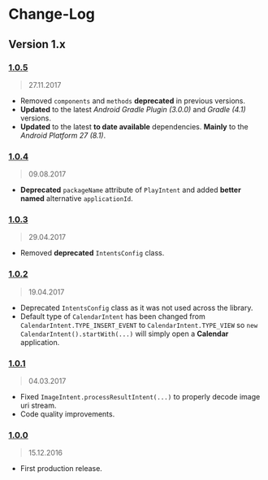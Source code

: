 Change-Log
===============

## Version 1.x ##

### [1.0.5](https://github.com/universum-studios/android_intents/releases/tag/v1.0.5) ###
> 27.11.2017

- Removed `components` and `methods` **deprecated** in previous versions.
- **Updated** to the latest _Android Gradle Plugin (3.0.0)_ and _Gradle (4.1)_ versions.
- **Updated** to the latest **to date available** dependencies. **Mainly** to the _Android Platform 27 (8.1)_.

### [1.0.4](https://github.com/universum-studios/android_intents/releases/tag/v1.0.4) ###
> 09.08.2017

- **Deprecated** `packageName` attribute of `PlayIntent` and added **better named** alternative `applicationId`.

### [1.0.3](https://github.com/universum-studios/android_intents/releases/tag/v1.0.3) ###
> 29.04.2017

- Removed **deprecated** `IntentsConfig` class.

### [1.0.2](https://github.com/universum-studios/android_intents/releases/tag/v1.0.2) ###
> 19.04.2017

- Deprecated `IntentsConfig` class as it was not used across the library.
- Default type of `CalendarIntent` has been changed from `CalendarIntent.TYPE_INSERT_EVENT` to 
  `CalendarIntent.TYPE_VIEW` so `new CalendarIntent().startWith(...)` will simply open a **Calendar**
  application.

### [1.0.1](https://github.com/universum-studios/android_intents/releases/tag/v1.0.1) ###
> 04.03.2017

- Fixed `ImageIntent.processResultIntent(...)` to properly decode image uri stream.
- Code quality improvements.

### [1.0.0](https://github.com/universum-studios/android_intents/releases/tag/v1.0.0) ###
> 15.12.2016

- First production release.